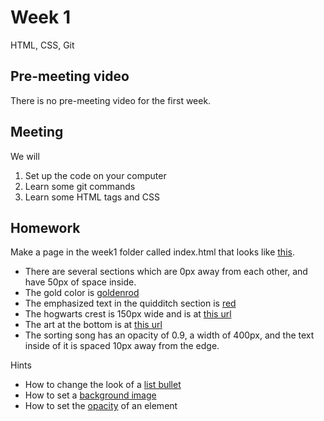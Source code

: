 # Week 1
HTML, CSS, Git

## Pre-meeting video
There is no pre-meeting video for the first week.

## Meeting
We will
1. Set up the code on your computer
2. Learn some git commands
3. Learn some HTML tags and CSS


## Homework
Make a page in the week1 folder called index.html that looks like [this](expected.png).
* There are several sections which are 0px away from each other, and have 50px of space inside.
* The gold color is [goldenrod](http://www.colors.commutercreative.com/goldenrod/)
* The emphasized text in the quidditch section is [red](http://www.colors.commutercreative.com/red/)
* The hogwarts crest is 150px wide and is at [this url](https://vignette.wikia.nocookie.net/harrypotter/images/a/ae/Hogwartscrest.png/revision/latest/top-crop/width/360/height/360?cb=20110806202805)
* The art at the bottom is at [this url](https://getdrawings.com/vectors/harry-potter-vector-20.jpg)
* The sorting song has an opacity of 0.9, a width of 400px, and the text inside of it is spaced 10px away from the edge.

Hints
* How to change the look of a [list bullet](https://developer.mozilla.org/en-US/docs/Web/CSS/list-style-type)
* How to set a [background image](https://developer.mozilla.org/en-US/docs/Web/CSS/background-image)
* How to set the [opacity](https://developer.mozilla.org/en-US/docs/Web/CSS/opacity) of an element